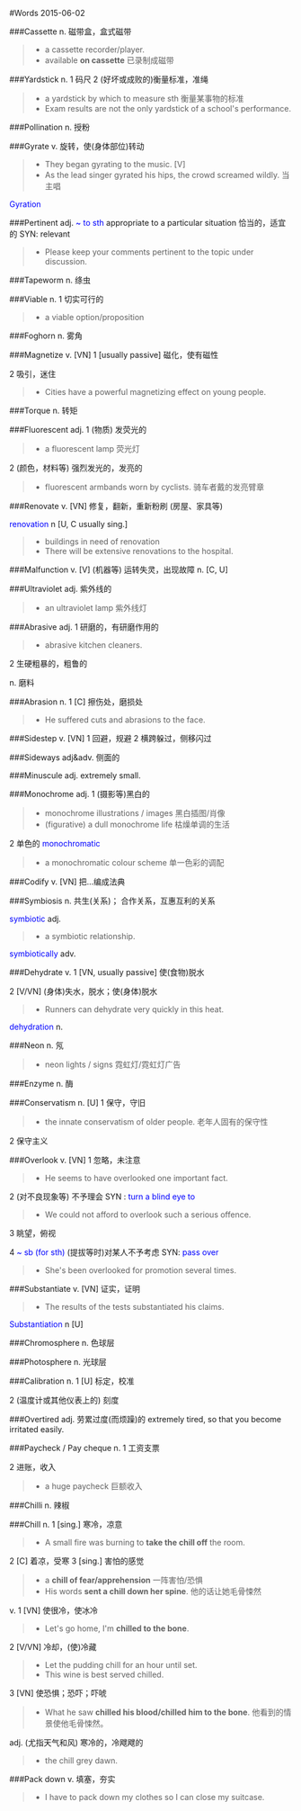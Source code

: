#Words 2015-06-02

###Cassette
n. 磁带盒，盒式磁带
> * a cassette recorder/player.
> * available **on cassette** 已录制成磁带

###Yardstick
n. 1 码尺 2 (好坏或成败的)衡量标准，准绳
> * a yardstick by which to measure sth 衡量某事物的标准
> * Exam results are not the only yardstick of a school's performance.

###Pollination
n. 授粉

###Gyrate
v. 旋转，使(身体部位)转动
> * They began gyrating to the music. [V]
> * As the lead singer gyrated his hips, the crowd screamed wildly. 当主唱

<span style="color:blue">Gyration</span>

###Pertinent
adj. <span style="color:blue">~ to sth</span> appropriate to a particular situation 恰当的，适宜的 SYN: relevant
> * Please keep your comments pertinent to the topic under discussion.
 
###Tapeworm
n. 绦虫

###Viable
n. 1 切实可行的
> * a viable option/proposition 

###Foghorn
n. 雾角

###Magnetize
v. [VN] 1 [usually passive] 磁化，使有磁性

2 吸引，迷住
> * Cities have a powerful magnetizing effect on young people.

###Torque
n. 转矩

###Fluorescent
adj. 1 (物质) 发荧光的
> * a fluorescent lamp 荧光灯

2 (颜色，材料等) 强烈发光的，发亮的
> * fluorescent armbands worn by cyclists. 骑车者戴的发亮臂章

###Renovate
v. [VN] 修复，翻新，重新粉刷 (房屋、家具等)

<span style="color:blue">renovation</span> n [U, C usually sing.]
> * buildings in need of renovation
> * There will be extensive renovations to the hospital.

###Malfunction
v. [V]  (机器等) 运转失灵，出现故障
n. [C, U]

###Ultraviolet
adj. 紫外线的
> * an ultraviolet lamp 紫外线灯

###Abrasive
adj. 1 研磨的，有研磨作用的
> * abrasive kitchen cleaners.

2 生硬粗暴的，粗鲁的

n. 磨料

###Abrasion
n. 1 [C] 擦伤处，磨损处
> * He suffered cuts and abrasions to the face.

###Sidestep
v. [VN] 1 回避，规避
2 横跨躲过，侧移闪过

###Sideways
adj&adv. 侧面的

###Minuscule
adj. extremely small.

###Monochrome
adj. 1 (摄影等)黑白的
> * monochrome illustrations / images 黑白插图/肖像
> * (figurative) a dull monochrome life 枯燥单调的生活

2 单色的
<span style="color:blue">monochromatic</span> 
> * a monochromatic colour scheme 单一色彩的调配

###Codify
v. [VN] 把...编成法典

###Symbiosis
n. 共生(关系)； 合作关系，互惠互利的关系

<span style="color:blue">symbiotic</span> adj.
> * a symbiotic relationship.

<span style="color:blue">symbiotically</span> adv.

###Dehydrate
v. 1 [VN, usually passive] 使(食物)脱水

2 [V/VN]  (身体)失水，脱水；使(身体)脱水
> * Runners can dehydrate very quickly in this heat.

<span style="color:blue">dehydration</span> n.

###Neon
n. 氖
> * neon lights / signs 霓虹灯/霓虹灯广告

###Enzyme
n. 酶

###Conservatism
n. [U] 1 保守，守旧
> * the innate conservatism of older people. 老年人固有的保守性

2 保守主义

###Overlook
v. [VN] 1 忽略，未注意
> * He seems to have overlooked one important fact.

2 (对不良现象等) 不予理会 SYN : <span style="color:blue">turn a blind eye to</span>
> * We could not afford to overlook such a serious offence.

3 眺望，俯视

4 <span style="color:blue">~ sb (for sth)</span> (提拔等时)对某人不予考虑
SYN: <span style="color:blue">pass over</span>
> * She's been overlooked for promotion several times.

###Substantiate
v. [VN] 证实，证明
> * The results of the tests substantiated his claims.

<span style="color:blue">Substantiation</span> n [U]

###Chromosphere
n. 色球层

###Photosphere
n. 光球层

###Calibration
n. 1 [U] 标定，校准

2 (温度计或其他仪表上的) 刻度

###Overtired
adj. 劳累过度(而烦躁)的 extremely tired, so that you become irritated easily.

###Paycheck / Pay cheque
n. 1 工资支票

2 进账，收入
> * a huge paycheck 巨额收入

###Chilli
n. 辣椒

###Chill
n. 1 [sing.] 寒冷，凉意
> * A small fire was burning to **take the chill off** the room.

2 [C] 着凉，受寒
3 [sing.] 害怕的感觉
> * a **chill of fear/apprehension** 一阵害怕/恐惧
> * His words **sent a chill down her spine**. 他的话让她毛骨悚然

v. 1 [VN] 使很冷，使冰冷
> * Let's go home, I'm **chilled to the bone**.

2 [V/VN] 冷却，(使)冷藏
> * Let the pudding chill for an hour until set.
> * This wine is best served chilled.

3 [VN] 使恐惧；恐吓；吓唬
> * What he saw **chilled his blood/chilled him to the bone**. 
他看到的情景使他毛骨悚然。

adj. (尤指天气和风) 寒冷的，冷飕飕的
> * the chill grey dawn.

###Pack down
v. 填塞，夯实
> * I have to pack down my clothes so I can close my suitcase.


